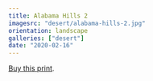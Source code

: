 ```yaml
---
title: Alabama Hills 2
imagesrc: "desert/alabama-hills-2.jpg"
orientation: landscape
galleries: ["desert"]
date: "2020-02-16"
---
```


[Buy this print](https://weshargrovephotography.square.site/product/alabama-hills-2/32).
